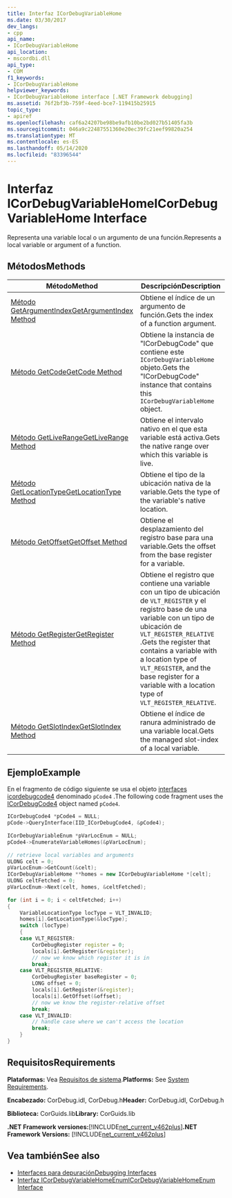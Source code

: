 ```yaml
---
title: Interfaz ICorDebugVariableHome
ms.date: 03/30/2017
dev_langs:
- cpp
api_name:
- ICorDebugVariableHome
api_location:
- mscordbi.dll
api_type:
- COM
f1_keywords:
- ICorDebugVariableHome
helpviewer_keywords:
- ICorDebugVariableHome interface [.NET Framework debugging]
ms.assetid: 76f2bf3b-759f-4eed-bce7-119415b25915
topic_type:
- apiref
ms.openlocfilehash: caf6a24207be98be9afb10be2bd027b51405fa3b
ms.sourcegitcommit: 046a9c22487551360e20ec39fc21eef99820a254
ms.translationtype: MT
ms.contentlocale: es-ES
ms.lasthandoff: 05/14/2020
ms.locfileid: "83396544"
---
```

# <a name="icordebugvariablehome-interface"></a><span data-ttu-id="d9eaa-102">Interfaz ICorDebugVariableHome</span><span class="sxs-lookup"><span data-stu-id="d9eaa-102">ICorDebugVariableHome Interface</span></span>
<span data-ttu-id="d9eaa-103">Representa una variable local o un argumento de una función.</span><span class="sxs-lookup"><span data-stu-id="d9eaa-103">Represents a local variable or argument of a function.</span></span>  
  
## <a name="methods"></a><span data-ttu-id="d9eaa-104">Métodos</span><span class="sxs-lookup"><span data-stu-id="d9eaa-104">Methods</span></span>  
  
|<span data-ttu-id="d9eaa-105">Método</span><span class="sxs-lookup"><span data-stu-id="d9eaa-105">Method</span></span>|<span data-ttu-id="d9eaa-106">Descripción</span><span class="sxs-lookup"><span data-stu-id="d9eaa-106">Description</span></span>|  
|------------|-----------------|  
|[<span data-ttu-id="d9eaa-107">Método GetArgumentIndex</span><span class="sxs-lookup"><span data-stu-id="d9eaa-107">GetArgumentIndex Method</span></span>](icordebugvariablehome-getargumentindex-method.md)|<span data-ttu-id="d9eaa-108">Obtiene el índice de un argumento de función.</span><span class="sxs-lookup"><span data-stu-id="d9eaa-108">Gets the index of a function argument.</span></span>|  
|[<span data-ttu-id="d9eaa-109">Método GetCode</span><span class="sxs-lookup"><span data-stu-id="d9eaa-109">GetCode Method</span></span>](icordebugvariablehome-getcode-method.md)|<span data-ttu-id="d9eaa-110">Obtiene la instancia de "ICorDebugCode" que contiene este `ICorDebugVariableHome` objeto.</span><span class="sxs-lookup"><span data-stu-id="d9eaa-110">Gets the "ICorDebugCode" instance that contains this `ICorDebugVariableHome` object.</span></span>|  
|[<span data-ttu-id="d9eaa-111">Método GetLiveRange</span><span class="sxs-lookup"><span data-stu-id="d9eaa-111">GetLiveRange Method</span></span>](icordebugvariablehome-getliverange-method.md)|<span data-ttu-id="d9eaa-112">Obtiene el intervalo nativo en el que esta variable está activa.</span><span class="sxs-lookup"><span data-stu-id="d9eaa-112">Gets the native range over which this variable is live.</span></span>|  
|[<span data-ttu-id="d9eaa-113">Método GetLocationType</span><span class="sxs-lookup"><span data-stu-id="d9eaa-113">GetLocationType Method</span></span>](icordebugvariablehome-getlocationtype-method.md)|<span data-ttu-id="d9eaa-114">Obtiene el tipo de la ubicación nativa de la variable.</span><span class="sxs-lookup"><span data-stu-id="d9eaa-114">Gets the type of the variable's native location.</span></span>|  
|[<span data-ttu-id="d9eaa-115">Método GetOffset</span><span class="sxs-lookup"><span data-stu-id="d9eaa-115">GetOffset Method</span></span>](icordebugvariablehome-getoffset-method.md)|<span data-ttu-id="d9eaa-116">Obtiene el desplazamiento del registro base para una variable.</span><span class="sxs-lookup"><span data-stu-id="d9eaa-116">Gets the offset from the base register for a variable.</span></span>|  
|[<span data-ttu-id="d9eaa-117">Método GetRegister</span><span class="sxs-lookup"><span data-stu-id="d9eaa-117">GetRegister Method</span></span>](icordebugvariablehome-getregister-method.md)|<span data-ttu-id="d9eaa-118">Obtiene el registro que contiene una variable con un tipo de ubicación de `VLT_REGISTER` y el registro base de una variable con un tipo de ubicación de `VLT_REGISTER_RELATIVE` .</span><span class="sxs-lookup"><span data-stu-id="d9eaa-118">Gets the register that contains a variable with a location type of `VLT_REGISTER`, and the base register for a variable with a location type of `VLT_REGISTER_RELATIVE`.</span></span>|  
|[<span data-ttu-id="d9eaa-119">Método GetSlotIndex</span><span class="sxs-lookup"><span data-stu-id="d9eaa-119">GetSlotIndex Method</span></span>](icordebugvariablehome-getslotindex-method.md)|<span data-ttu-id="d9eaa-120">Obtiene el índice de ranura administrado de una variable local.</span><span class="sxs-lookup"><span data-stu-id="d9eaa-120">Gets the managed slot-index of a local variable.</span></span>|  
  
## <a name="example"></a><span data-ttu-id="d9eaa-121">Ejemplo</span><span class="sxs-lookup"><span data-stu-id="d9eaa-121">Example</span></span>  
 <span data-ttu-id="d9eaa-122">En el fragmento de código siguiente se usa el objeto [interfaces icordebugcode4](icordebugcode4-interface.md) denominado `pCode4` .</span><span class="sxs-lookup"><span data-stu-id="d9eaa-122">The following code fragment uses the [ICorDebugCode4](icordebugcode4-interface.md) object named `pCode4`.</span></span>  
  
```cpp  
ICorDebugCode4 *pCode4 = NULL;  
pCode->QueryInterface(IID_ICorDebugCode4, &pCode4);  
  
ICorDebugVariableEnum *pVarLocEnum = NULL;  
pCode4->EnumerateVariableHomes(&pVarLocEnum);  
  
// retrieve local variables and arguments  
ULONG celt = 0;  
pVarLocEnum->GetCount(&celt);  
ICorDebugVariableHome **homes = new ICorDebugVariableHome *[celt];  
ULONG celtFetched = 0;  
pVarLocEnum->Next(celt, homes, &celtFetched);  
  
for (int i = 0; i < celtFetched; i++)  
{  
    VariableLocationType locType = VLT_INVALID;  
    homes[i].GetLocationType(&locType);  
    switch (locType)  
    {  
    case VLT_REGISTER:  
        CorDebugRegister register = 0;  
        locals[i].GetRegister(&register);  
        // now we know which register it is in  
        break;  
    case VLT_REGISTER_RELATIVE:  
        CorDebugRegister baseRegister = 0;  
        LONG offset = 0;  
        locals[i].GetRegister(&register);  
        locals[i].GetOffset(&offset);  
        // now we know the register-relative offset  
        break;  
    case VLT_INVALID:  
        // handle case where we can't access the location  
        break;  
    }  
}  
```  
  
## <a name="requirements"></a><span data-ttu-id="d9eaa-123">Requisitos</span><span class="sxs-lookup"><span data-stu-id="d9eaa-123">Requirements</span></span>  
 <span data-ttu-id="d9eaa-124">**Plataformas:** Vea [Requisitos de sistema](../../get-started/system-requirements.md).</span><span class="sxs-lookup"><span data-stu-id="d9eaa-124">**Platforms:** See [System Requirements](../../get-started/system-requirements.md).</span></span>  
  
 <span data-ttu-id="d9eaa-125">**Encabezado:** CorDebug.idl, CorDebug.h</span><span class="sxs-lookup"><span data-stu-id="d9eaa-125">**Header:** CorDebug.idl, CorDebug.h</span></span>  
  
 <span data-ttu-id="d9eaa-126">**Biblioteca:** CorGuids.lib</span><span class="sxs-lookup"><span data-stu-id="d9eaa-126">**Library:** CorGuids.lib</span></span>  
  
 <span data-ttu-id="d9eaa-127">**.NET Framework versiones:**[!INCLUDE[net_current_v462plus](../../../../includes/net-current-v462plus-md.md)]</span><span class="sxs-lookup"><span data-stu-id="d9eaa-127">**.NET Framework Versions:** [!INCLUDE[net_current_v462plus](../../../../includes/net-current-v462plus-md.md)]</span></span>  
  
## <a name="see-also"></a><span data-ttu-id="d9eaa-128">Vea también</span><span class="sxs-lookup"><span data-stu-id="d9eaa-128">See also</span></span>

- [<span data-ttu-id="d9eaa-129">Interfaces para depuración</span><span class="sxs-lookup"><span data-stu-id="d9eaa-129">Debugging Interfaces</span></span>](debugging-interfaces.md)
- [<span data-ttu-id="d9eaa-130">Interfaz ICorDebugVariableHomeEnum</span><span class="sxs-lookup"><span data-stu-id="d9eaa-130">ICorDebugVariableHomeEnum Interface</span></span>](icordebugvariablehomeenum-interface.md)
